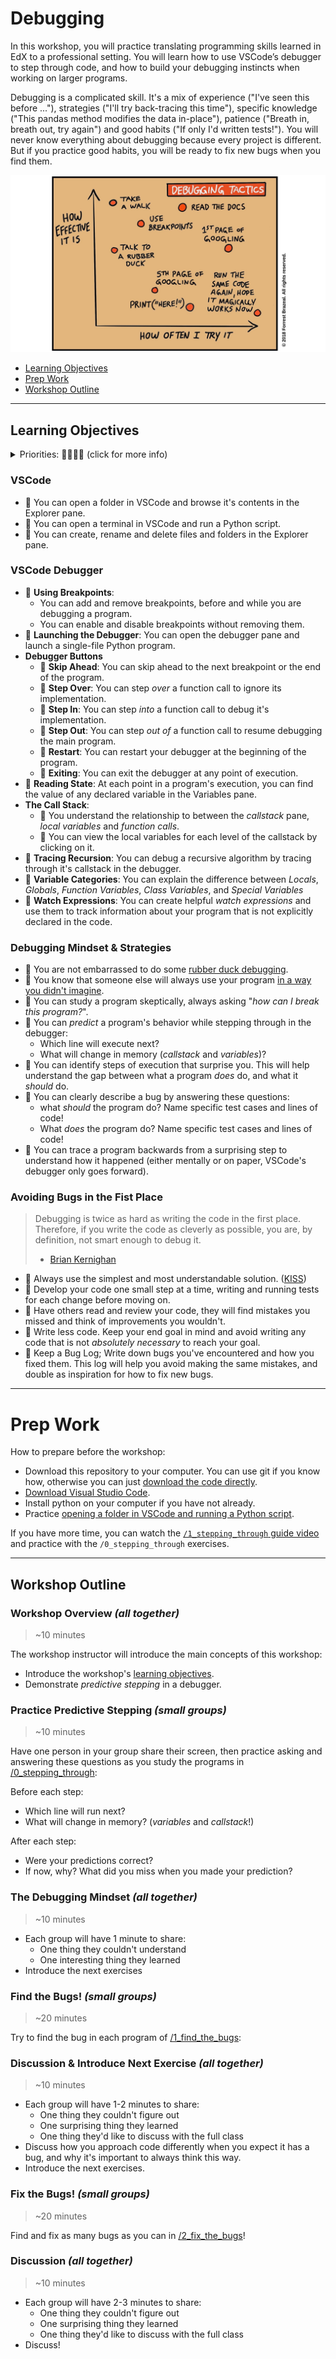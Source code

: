 # Debugging

In this workshop, you will practice translating programming skills learned in EdX to a professional setting. You will learn how to use VSCode’s debugger to step through code, and how to build your debugging instincts when working on larger programs.

Debugging is a complicated skill. It's a mix of experience ("I've seen this before ..."), strategies ("I'll try back-tracing this time"), specific knowledge ("This pandas method modifies the data in-place"), patience ("Breath in, breath out, try again") and good habits ("If only I'd written tests!"). You will never know everything about debugging because every project is different. But if you practice good habits, you will be ready to fix new bugs when you find them.

[![debugging tactics](./debugging-tactics.jpeg)](https://addyosmani.com/blog/debugging-tactics/)

- [Learning Objectives](#learning-objectives)
- [Prep Work](#prep-work)
- [Workshop Outline](#workshop-outline)

---

## Learning Objectives

<details><summary>Priorities: 🥚🐣🐥🐔 (click for more info)</summary>
<br />

Learning objective for this workshop are labeled so you can prioritize your study time. The emojis show the _minimum_ mastery you are expected to achieve for each skill, but there is no maximum! If you have the time you should aim to master all of the skills introduced in this workshop.

- 🥚 You are expected to master these skills. They are the foundations you will need to move forward.
- 🐣 You are expected to be comfortable with these skills. It's ok if you still need help sometimes.
- 🐥 You are expected to be familiar with these skills. It's enough to recognize them in practice and apply them with help.
- 🐔 You are not expected to know these skills, but they are important if you want to excel. You should only focus on these after mastering the 🥚, 🐣 and 🐥 objectives.

---

</details>

### VSCode

- 🥚 You can open a folder in VSCode and browse it's contents in the Explorer pane.
- 🥚 You can open a terminal in VSCode and run a Python script.
- 🥚 You can create, rename and delete files and folders in the Explorer pane.

### VSCode Debugger

- 🥚 **Using Breakpoints**:
  - You can add and remove breakpoints, before and while you are debugging a program.
  - You can enable and disable breakpoints without removing them.
- 🥚 **Launching the Debugger**: You can open the debugger pane and launch a single-file Python program.
- **Debugger Buttons**
  - 🥚 **Skip Ahead**: You can skip ahead to the next breakpoint or the end of the program.
  - 🥚 **Step Over**: You can step _over_ a function call to ignore its implementation.
  - 🥚 **Step In**: You can step _into_ a function call to debug it's implementation.
  - 🥚 **Step Out**: You can step _out of_ a function call to resume debugging the main program.
  - 🥚 **Restart**: You can restart your debugger at the beginning of the program.
  - 🥚 **Exiting**: You can exit the debugger at any point of execution.
- 🥚 **Reading State**: At each point in a program's execution, you can find the value of any declared variable in the Variables pane.
- **The Call Stack**:
  - 🥚 You understand the relationship to between the _callstack_ pane, _local variables_ and _function calls_.
  - 🥚 You can view the local variables for each level of the callstack by clicking on it.
- 🐣 **Tracing Recursion**: You can debug a recursive algorithm by tracing through it's callstack in the debugger.
- 🐣 **Variable Categories**: You can explain the difference between _Locals_, _Globals_, _Function Variables_, _Class Variables_, and _Special Variables_
- 🐥 **Watch Expressions**: You can create helpful _watch expressions_ and use them to track information about your program that is not explicitly declared in the code.

### Debugging Mindset & Strategies

- 🦆 You are not embarrassed to do some [rubber duck debugging](https://rubberduckdebugging.com/).
- 🥚 You know that someone else will always use your program [in a way you didn't imagine](https://www.youtube.com/watch?v=CfCiW4UhqLo).
- 🥚 You can study a program skeptically, always asking "_how can I break this program?_".
- 🐣 You can _predict_ a program's behavior while stepping through in the debugger:
  - Which line will execute next?
  - What will change in memory (_callstack_ and _variables_)?
- 🐣 You can identify steps of execution that surprise you. This will help understand the gap between what a program _does_ do, and what it _should_ do.
- 🐣 You can clearly describe a bug by answering these questions:
  - what _should_ the program do? Name specific test cases and lines of code!
  - What _does_ the program do? Name specific test cases and lines of code!
- 🐥 You can trace a program backwards from a surprising step to understand how it happened (either mentally or on paper, VSCode's debugger only goes forward).

### Avoiding Bugs in the Fist Place

> Debugging is twice as hard as writing the code in the first place. Therefore, if you write the code as cleverly as possible, you are, by definition, not smart enough to debug it.
>
> - [Brian Kernighan](https://github.com/dwmkerr/hacker-laws#kernighans-law)

- 🥚 Always use the simplest and most understandable solution. ([KISS](https://github.com/dwmkerr/hacker-laws#the-kiss-principle))
- 🥚 Develop your code one small step at a time, writing and running tests for each change before moving on.
- 🥚 Have others read and review your code, they will find mistakes you missed and think of improvements you wouldn't.
- 🥚 Write less code. Keep your end goal in mind and avoid writing any code that is not _absolutely necessary_ to reach your goal.
- 🥚 Keep a Bug Log; Write down bugs you've encountered and how you fixed them. This log will help you avoid making the same mistakes, and double as inspiration for how to fix new bugs.

---

# Prep Work

How to prepare before the workshop:

- Download this repository to your computer. You can use git if you know how, otherwise you can just [download the code directly](https://sites.northwestern.edu/researchcomputing/resources/downloading-from-github/).
- [Download Visual Studio Code](https://code.visualstudio.com/download).
- Install python on your computer if you have not already.
- Practice [opening a folder in VSCode and running a Python script](https://www.youtube.com/watch?v=197JAS1gNKo).

If you have more time, you can watch the [`/1_stepping_through` guide video](./0_stepping-through/) and practice with the `/0_stepping_through` exercises.

---

## Workshop Outline

### Workshop Overview _(all together)_

> ~10 minutes

The workshop instructor will introduce the main concepts of this workshop:

- Introduce the workshop's [learning objectives](#learning-objectives).
- Demonstrate _predictive stepping_ in a debugger.

### Practice Predictive Stepping _(small groups)_

> ~10 minutes

Have one person in your group share their screen, then practice asking and answering these questions as you study the programs in [/0_stepping_through](./0_stepping_through):

Before each step:

- Which line will run next?
- What will change in memory? (_variables_ and _callstack_!)

After each step:

- Were your predictions correct?
- If now, why? What did you miss when you made your prediction?

### The Debugging Mindset _(all together)_

> ~10 minutes

- Each group will have 1 minute to share:
  - One thing they couldn't understand
  - One interesting thing they learned
- Introduce the next exercises

### Find the Bugs! _(small groups)_

> ~20 minutes

Try to find the bug in each program of [/1_find_the_bugs](./1_find_the_bugs/):

### Discussion & Introduce Next Exercise _(all together)_

> ~10 minutes

- Each group will have 1-2 minutes to share:
  - One thing they couldn't figure out
  - One surprising thing they learned
  - One thing they'd like to discuss with the full class
- Discuss how you approach code differently when you expect it has a bug, and why it's important to always think this way.
- Introduce the next exercises.

### Fix the Bugs! _(small groups)_

> ~20 minutes

Find and fix as many bugs as you can in [/2_fix_the_bugs](./2_fix_the_bugs)!

### Discussion _(all together)_

> ~10 minutes

- Each group will have 2-3 minutes to share:
  - One thing they couldn't figure out
  - One surprising thing they learned
  - One thing they'd like to discuss with the full class
- Discuss!
